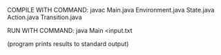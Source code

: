 
COMPILE WITH COMMAND:
javac Main.java Environment.java State.java Action.java Transition.java

RUN WITH COMMAND:
java Main <input.txt

(program prints results to standard output)

